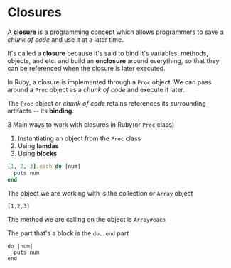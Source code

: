 <h1>Closures</h1>

A **closure** is a programming concept which allows programmers to save a _chunk of code_ and use it at a later time.

It's called a **closure** because it's said to bind it's variables, methods, objects, and etc. and build an **enclosure** 
around everything, so that they can be referenced when the closure is later executed.

In Ruby, a closure is implemented through a `Proc` object. We can pass around a `Proc` object as a _chunk of code_
and execute it later.

The `Proc` object or _chunk of code_ retains references its surrounding artifacts -- its **binding**.

3 Main ways to work with closures in Ruby(or `Proc` class)

1. Instantiating an object from the `Proc` class
2. Using **lamdas**
3. Using **blocks**

```Ruby
[1, 2, 3].each do |num|
  puts num
end
```

The object we are working with is the collection or `Array` object
```
[1,2,3]
```

The method we are calling on the object is `Array#each`

The part that's a block is the `do..end` part

```
do |num|
  puts num
end
```


